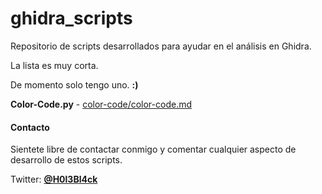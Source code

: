 # ghidra_scripts

Repositorio de scripts desarrollados para ayudar en el análisis en Ghidra.

La lista es muy corta.

De momento solo tengo uno. **:)**

**Color-Code.py** - [color-code/color-code.md](color-code/color-code.md)


#### Contacto

Sientete libre de contactar conmigo y comentar cualquier aspecto de desarrollo de estos scripts.

Twitter: [**@H0l3Bl4ck**](https://twitter.com/H0l3Bl4ck)